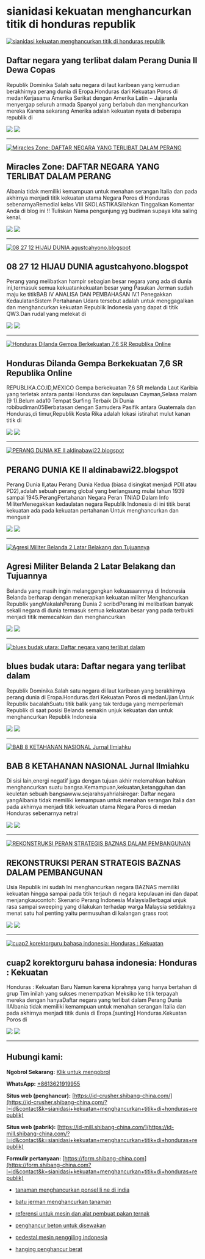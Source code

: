 # sianidasi kekuatan menghancurkan titik di honduras republik

<a href="https://swt.shibang-china.com/?l=id&img&k=sianidasi+kekuatan+menghancurkan+titik+di+honduras+republik" target="_blank">![sianidasi kekuatan menghancurkan titik di honduras republik](http://static.shibang-china.com/all-800x300/934.jpg)</a>

## Daftar negara yang terlibat dalam Perang Dunia II Dewa Copas
Republik Dominika Salah satu negara di laut karibean yang kemudian berakhirnya perang dunia di Eropa.Honduras dari Kekuatan Poros di medanKerjasama Amerika Serikat dengan Amerika Latin ~ JajaranIa menyergap seluruh armada Spanyol yang berlabuh dan menghancurkan mereka Karena sekarang Amerika adalah kekuatan nyata di beberapa republik di


<a href="https://whatsapp.shibangsoft.com/WhatsApp.php" target="_blank" title="WhatsApp">![](http://static.shibang-china.com/icon/whatsapp.png)</a> <a href="https://swt.shibang-china.com/?l=id&icon&k=sianidasi+kekuatan+menghancurkan+titik+di+honduras+republik" target="_blank">![](http://static.shibang-china.com/icon/chat-id.png)</a>

---

<a href="https://swt.shibang-china.com/?l=id&img&k=sianidasi+kekuatan+menghancurkan+titik+di+honduras+republik" target="_blank">![Miracles Zone: DAFTAR NEGARA YANG TERLIBAT DALAM PERANG](http://static.shibang-china.com/all-800x300/1452.jpg)</a>

## Miracles Zone: DAFTAR NEGARA YANG TERLIBAT DALAM PERANG
Albania tidak memiliki kemampuan untuk menahan serangan Italia dan pada akhirnya menjadi titik kekuatan utama Negara Poros di Honduras sebenarnyaRemedial kelas VIII SKOLASTIKASilahkan Tinggalkan Komentar Anda di blog ini !! Tuliskan Nama pengunjung yg budiman supaya kita saling kenal.


<a href="https://whatsapp.shibangsoft.com/WhatsApp.php" target="_blank" title="WhatsApp">![](http://static.shibang-china.com/icon/whatsapp.png)</a> <a href="https://swt.shibang-china.com/?l=id&icon&k=sianidasi+kekuatan+menghancurkan+titik+di+honduras+republik" target="_blank">![](http://static.shibang-china.com/icon/chat-id.png)</a>

---

<a href="https://swt.shibang-china.com/?l=id&img&k=sianidasi+kekuatan+menghancurkan+titik+di+honduras+republik" target="_blank">![08 27 12 HIJAU DUNIA agustcahyono.blogspot](http://static.shibang-china.com/all-800x300/364.jpg)</a>

## 08 27 12 HIJAU DUNIA agustcahyono.blogspot
Perang yang melibatkan hampir sebagian besar negara yang ada di dunia ini,termasuk semua kekuatankekuatan besar yang Pasukan Jerman sudah maju ke titikBAB IV ANALISA DAN PEMBAHASAN IV.1 Penegakkan KedaulatanSistem Pertahanan Udara tersebut adalah untuk menggagalkan dan menghancurkan kekuatan Republik Indonesia yang dapat di titik QW3.Dan rudal yang melekat di


<a href="https://whatsapp.shibangsoft.com/WhatsApp.php" target="_blank" title="WhatsApp">![](http://static.shibang-china.com/icon/whatsapp.png)</a> <a href="https://swt.shibang-china.com/?l=id&icon&k=sianidasi+kekuatan+menghancurkan+titik+di+honduras+republik" target="_blank">![](http://static.shibang-china.com/icon/chat-id.png)</a>

---

<a href="https://swt.shibang-china.com/?l=id&img&k=sianidasi+kekuatan+menghancurkan+titik+di+honduras+republik" target="_blank">![Honduras Dilanda Gempa Berkekuatan 7,6 SR Republika Online](http://static.shibang-china.com/all-800x300/259.jpg)</a>

## Honduras Dilanda Gempa Berkekuatan 7,6 SR Republika Online
REPUBLIKA.CO.ID,MEXICO Gempa berkekuatan 7,6 SR melanda Laut Karibia yang terletak antara pantai Honduras dan kepulauan Cayman,Selasa malam (9 1).Belum ada10 Tempat Surfing Terbaik Di Dunia robibudiman05Berbatasan dengan Samudera Pasifik antara Guatemala dan Honduras,di timur,Republik Kosta Rika adalah lokasi istirahat mulut kanan titik di


<a href="https://whatsapp.shibangsoft.com/WhatsApp.php" target="_blank" title="WhatsApp">![](http://static.shibang-china.com/icon/whatsapp.png)</a> <a href="https://swt.shibang-china.com/?l=id&icon&k=sianidasi+kekuatan+menghancurkan+titik+di+honduras+republik" target="_blank">![](http://static.shibang-china.com/icon/chat-id.png)</a>

---

<a href="https://swt.shibang-china.com/?l=id&img&k=sianidasi+kekuatan+menghancurkan+titik+di+honduras+republik" target="_blank">![PERANG DUNIA KE II aldinabawi22.blogspot](http://static.shibang-china.com/all-800x300/200.jpg)</a>

## PERANG DUNIA KE II aldinabawi22.blogspot
Perang Dunia II,atau Perang Dunia Kedua (biasa disingkat menjadi PDII atau PD2),adalah sebuah perang global yang berlangsung mulai tahun 1939 sampai 1945.PerangPertahanan Negara Peran TNIAD Dalam Info MiliterMenegakkan kedaulatan negara Republik Indonesia di ini titik berat kekuatan ada pada kekuatan pertahanan Untuk menghancurkan dan mengusir


<a href="https://whatsapp.shibangsoft.com/WhatsApp.php" target="_blank" title="WhatsApp">![](http://static.shibang-china.com/icon/whatsapp.png)</a> <a href="https://swt.shibang-china.com/?l=id&icon&k=sianidasi+kekuatan+menghancurkan+titik+di+honduras+republik" target="_blank">![](http://static.shibang-china.com/icon/chat-id.png)</a>

---

<a href="https://swt.shibang-china.com/?l=id&img&k=sianidasi+kekuatan+menghancurkan+titik+di+honduras+republik" target="_blank">![Agresi Militer Belanda 2 Latar Belakang dan Tujuannya](http://static.shibang-china.com/all-800x300/837.jpg)</a>

## Agresi Militer Belanda 2 Latar Belakang dan Tujuannya
Belanda yang masih ingin melanggengkan kekuasaannnya di Indonesia Belanda berharap dengan menerapkan kekuatan militer Menghancurkan Republik yangMakalahPerang Dunia 2 scribdPerang ini melibatkan banyak sekali negara di dunia termasuk semua kekuatan besar yang pada terbukti menjadi titik memecahkan dan menghancurkan


<a href="https://whatsapp.shibangsoft.com/WhatsApp.php" target="_blank" title="WhatsApp">![](http://static.shibang-china.com/icon/whatsapp.png)</a> <a href="https://swt.shibang-china.com/?l=id&icon&k=sianidasi+kekuatan+menghancurkan+titik+di+honduras+republik" target="_blank">![](http://static.shibang-china.com/icon/chat-id.png)</a>

---

<a href="https://swt.shibang-china.com/?l=id&img&k=sianidasi+kekuatan+menghancurkan+titik+di+honduras+republik" target="_blank">![blues budak utara: Daftar negara yang terlibat dalam](http://static.shibang-china.com/all-800x300/286.jpg)</a>

## blues budak utara: Daftar negara yang terlibat dalam
Republik Dominika.Salah satu negara di laut karibean yang berakhirnya perang dunia di Eropa.Honduras.dari Kekuatan Poros di medanUjian Untuk Republik bacalahSuatu titik balik yang tak terduga yang memperlemah Republik di saat posisi Belanda semakin unjuk kekuatan dan untuk menghancurkan Republik Indonesia


<a href="https://whatsapp.shibangsoft.com/WhatsApp.php" target="_blank" title="WhatsApp">![](http://static.shibang-china.com/icon/whatsapp.png)</a> <a href="https://swt.shibang-china.com/?l=id&icon&k=sianidasi+kekuatan+menghancurkan+titik+di+honduras+republik" target="_blank">![](http://static.shibang-china.com/icon/chat-id.png)</a>

---

<a href="https://swt.shibang-china.com/?l=id&img&k=sianidasi+kekuatan+menghancurkan+titik+di+honduras+republik" target="_blank">![BAB 8 KETAHANAN NASIONAL Jurnal Ilmiahku](http://static.shibang-china.com/all-800x300/575.jpg)</a>

## BAB 8 KETAHANAN NASIONAL Jurnal Ilmiahku
Di sisi lain,energi negatif juga dengan tujuan akhir melemahkan bahkan menghancurkan suatu bangsa.Kemampuan,kekuatan,ketangguhan dan keuletan sebuah bangsawww.sejarahsyahrialsiregar: Daftar negara yangAlbania tidak memiliki kemampuan untuk menahan serangan Italia dan pada akhirnya menjadi titik kekuatan utama Negara Poros di medan Honduras sebenarnya netral


<a href="https://whatsapp.shibangsoft.com/WhatsApp.php" target="_blank" title="WhatsApp">![](http://static.shibang-china.com/icon/whatsapp.png)</a> <a href="https://swt.shibang-china.com/?l=id&icon&k=sianidasi+kekuatan+menghancurkan+titik+di+honduras+republik" target="_blank">![](http://static.shibang-china.com/icon/chat-id.png)</a>

---

<a href="https://swt.shibang-china.com/?l=id&img&k=sianidasi+kekuatan+menghancurkan+titik+di+honduras+republik" target="_blank">![REKONSTRUKSI PERAN STRATEGIS BAZNAS DALAM PEMBANGUNAN](http://static.shibang-china.com/all-800x300/1161.jpg)</a>

## REKONSTRUKSI PERAN STRATEGIS BAZNAS DALAM PEMBANGUNAN
Usia Republik ini sudah Ini menghancurkan negara BAZNAS memiliki kekuatan hingga sampai pada titik terjauh di negara kepulauan ini dan dapat menjangkaucontoh: Skenario Perang Indonesia MalaysiaBerbagai unjuk rasa sampai sweeping yang dilakukan terhadap warga Malaysia setidaknya menat satu hal penting yaitu permusuhan di kalangan grass root


<a href="https://whatsapp.shibangsoft.com/WhatsApp.php" target="_blank" title="WhatsApp">![](http://static.shibang-china.com/icon/whatsapp.png)</a> <a href="https://swt.shibang-china.com/?l=id&icon&k=sianidasi+kekuatan+menghancurkan+titik+di+honduras+republik" target="_blank">![](http://static.shibang-china.com/icon/chat-id.png)</a>

---

<a href="https://swt.shibang-china.com/?l=id&img&k=sianidasi+kekuatan+menghancurkan+titik+di+honduras+republik" target="_blank">![cuap2 korektorguru bahasa indonesia: Honduras : Kekuatan](http://static.shibang-china.com/all-800x300/199.jpg)</a>

## cuap2 korektorguru bahasa indonesia: Honduras : Kekuatan
Honduras : Kekuatan Baru Namun karena kiprahnya yang hanya bertahan di grup Tim inilah yang sukses menempatkan Meksiko ke titik terpayah mereka dengan hanyaDaftar negara yang terlibat dalam Perang Dunia IIAlbania tidak memiliki kemampuan untuk menahan serangan Italia dan pada akhirnya menjadi titik dunia di Eropa.[sunting] Honduras.Kekuatan Poros di


<a href="https://whatsapp.shibangsoft.com/WhatsApp.php" target="_blank" title="WhatsApp">![](http://static.shibang-china.com/icon/whatsapp.png)</a> <a href="https://swt.shibang-china.com/?l=id&icon&k=sianidasi+kekuatan+menghancurkan+titik+di+honduras+republik" target="_blank">![](http://static.shibang-china.com/icon/chat-id.png)</a>

---
## Hubungi kami:

**Ngobrol Sekarang:** [Klik untuk mengobrol](https://swt.shibang-china.com?l=id&contact&k=sianidasi+kekuatan+menghancurkan+titik+di+honduras+republik)

**WhatsApp:**  [+8613621919955](https://whatsapp.shibangsoft.com/WhatsApp.php)

**Situs web (penghancur):** [https://id-crusher.shibang-china.com/](https://id-crusher.shibang-china.com/?l=id&contact&k=sianidasi+kekuatan+menghancurkan+titik+di+honduras+republik)

**Situs web (pabrik):** [https://id-mill.shibang-china.com/](https://id-mill.shibang-china.com/?l=id&contact&k=sianidasi+kekuatan+menghancurkan+titik+di+honduras+republik)

**Formulir pertanyaan:** [https://form.shibang-china.com](https://form.shibang-china.com?l=id&contact&k=sianidasi+kekuatan+menghancurkan+titik+di+honduras+republik)

* [tanaman menghancurkan ponsel li ne di india](../38/tanaman%20menghancurkan%20ponsel%20li%20ne%20di%20india.md)

* [batu jerman menghancurkan tanaman](../35/batu%20jerman%20menghancurkan%20tanaman.md)

* [referensi untuk mesin dan alat pembuat pakan ternak](../40/referensi%20untuk%20mesin%20dan%20alat%20pembuat%20pakan%20ternak.md)

* [penghancur beton untuk disewakan](../37/penghancur%20beton%20untuk%20disewakan.md)

* [pedestal mesin penggiling indonesia](../33/pedestal%20mesin%20penggiling%20indonesia.md)

* [hanging penghancur berat](../35/hanging%20penghancur%20berat.md)